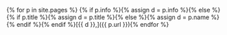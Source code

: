 
{% for p in site.pages %} {% if p.info  %}{% assign d = p.info %}{% else %}{% if p.title %}{% assign d = p.title %}{% else %}{% assign d = p.name %}{% endif %}{% endif %}[{{ d }},]({{ p.url }}){% endfor %}
